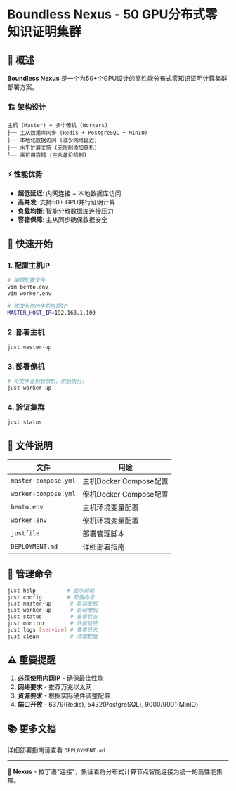 # Boundless Nexus - 50 GPU分布式零知识证明集群

## 📖 概述

**Boundless Nexus** 是一个为50+个GPU设计的高性能分布式零知识证明计算集群部署方案。

### 🏗️ 架构设计

```
主机 (Master) + 多个僚机 (Workers)
├── 主从数据库同步 (Redis + PostgreSQL + MinIO)
├── 本地化数据访问 (减少网络延迟)
├── 水平扩展支持 (无限制添加僚机)
└── 高可用容错 (主从备份机制)
```

### ⚡ 性能优势

- **超低延迟**: 内网连接 + 本地数据库访问
- **高并发**: 支持50+ GPU并行证明计算  
- **负载均衡**: 智能分散数据库连接压力
- **容错保障**: 主从同步确保数据安全

## 🚀 快速开始

### 1. 配置主机IP
```bash
# 编辑配置文件
vim bento.env
vim worker.env

# 修改为你的主机内网IP
MASTER_HOST_IP=192.168.1.100
```

### 2. 部署主机
```bash
just master-up
```

### 3. 部署僚机
```bash
# 将文件复制到僚机，然后执行:
just worker-up
```

### 4. 验证集群
```bash
just status
```

## 📁 文件说明

| 文件 | 用途 |
|------|------|
| `master-compose.yml` | 主机Docker Compose配置 |
| `worker-compose.yml` | 僚机Docker Compose配置 |
| `bento.env` | 主机环境变量配置 |
| `worker.env` | 僚机环境变量配置 |
| `justfile` | 部署管理脚本 |
| `DEPLOYMENT.md` | 详细部署指南 |

## 🔧 管理命令

```bash
just help          # 显示帮助
just config        # 配置向导
just master-up      # 启动主机
just worker-up      # 启动僚机
just status         # 查看状态
just monitor        # 性能监控
just logs [service] # 查看日志
just clean          # 清理数据
```

## ⚠️ 重要提醒

1. **必须使用内网IP** - 确保最佳性能
2. **网络要求** - 推荐万兆以太网
3. **资源要求** - 根据实际硬件调整配置
4. **端口开放** - 6379(Redis), 5432(PostgreSQL), 9000/9001(MinIO)

## 📚 更多文档

详细部署指南请查看 `DEPLOYMENT.md`

---

🌟 **Nexus** - 拉丁语"连接"，象征着将分布式计算节点智能连接为统一的高性能集群。
